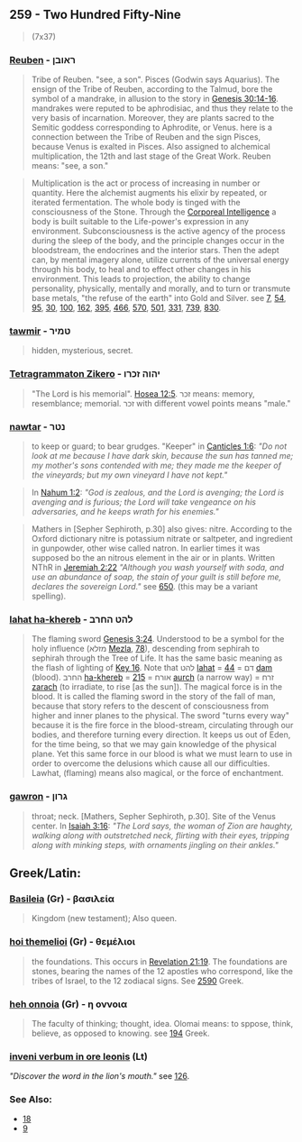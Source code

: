 ## 259 - Two Hundred Fifty-Nine
> (7x37)

### [Reuben](/keys/RAVBN) - ראובן
> Tribe of Reuben. "see, a son". Pisces (Godwin says Aquarius). The ensign of the Tribe of Reuben, according to the Talmud, bore the symbol of a mandrake, in allusion to the story in [Genesis 30:14-16](http://biblehub.com/genesis/30-14.htm). mandrakes were reputed to be aphrodisiac, and thus they relate to the very basis of incarnation. Moreover, they are plants sacred to the Semitic goddess corresponding to Aphrodite, or Venus. here is a connection between the Tribe of Reuben and the sign Pisces, because Venus is exalted in Pisces. Also assigned to alchemical multiplication, the 12th and last stage of the Great Work. Reuben means: "see, a son."

> Multiplication is the act or process of increasing in number or quantity. Here the alchemist augments his elixir by repeated, or iterated fermentation. The whole body is tinged with the consciousness of the Stone. Through the [Corporeal Intelligence](29) a body is built suitable to the Life-power's expression in any environment. Subconsciousness is the active agency of the process during the sleep of the body, and the principle changes occur in the bloodstream, the endocrines and the interior stars. Then the adept can, by mental imagery alone, utilize currents of the universal energy through his body, to heal and to effect other changes in his environment. This leads to projection, the ability to change personality, physically, mentally and morally, and to turn or transmute base metals, "the refuse of the earth" into Gold and Silver. see [7](7), [54](54), [95](95), [30](30), [100](100), [162](162), [395](395), [466](466), [570](570), [501](501), [331](331), [739](739), [830](830).

### [tawmir](/keys/TMIR) - טמיר
> hidden, mysterious, secret.

### [Tetragrammaton Zikero](/keys/IHVH.ZKRV) - יהוה זכרו
> "The Lord is his memorial". [Hosea 12:5](http://biblehub.com/hosea/12-5.htm). זכר means: memory, resemblance; memorial. זכר with different vowel points means "male."

### [nawtar](/keys/NTR) - נטר
> to keep or guard; to bear grudges. "Keeper" in [Canticles 1:6](http://biblehub.com/songs/1-6.htm): *"Do not look at me because I have dark skin, because the sun has tanned me; my mother's sons contended with me; they made me the keeper of the vineyards; but my own vineyard I have not kept."*

> In [Nahum 1:2](http://biblehub.com/nahum/1-2.htm): *"God is zealous, and the Lord is avenging; the Lord is avenging and is furious; the Lord will take vengeance on his adversaries, and he keeps wrath for his enemies."*

> Mathers in [Sepher Sephiroth, p.30] also gives: nitre. According to the Oxford dictionary nitre is potassium nitrate or saltpeter, and ingredient in gunpowder, other wise called natron. In earlier times it was supposed bo the an nitrous element in the air or in plants. Written NThR in [Jeremiah 2:22](http://biblehub.com/jeremiah/2-22.htm) *"Although you wash yourself with soda, and use an abundance of soap, the stain of your guilt is still before me, declares the sovereign Lord."* see [650](650). (this may be a variant spelling).

### [lahat ha-khereb](/keys/LHT.HChRB) - להט החרב
> The flaming sword [Genesis 3:24](http://biblehub.com/genesis/3-24.htm). Understood to be a symbol for the holy influence (מזלא [Mezla](/MZLA), [78](78)), descending from sephirah to sephirah through the Tree of Life. It has the same basic meaning as the flash of lighting of [Key 16](16). Note that להט [lahat](/keys/LHT) = [44](44) = דם [dam](/keys/DM) (blood). החרב [ha-khereb](/keys/HChRB) = [215](215) = אורח [aurch](/keys/AVRCh) (a narrow way) = זרח [zarach](/keys/ZRCh) (to irradiate, to rise [as the sun]). The magical force is in the blood. It is called the flaming sword in the story of the fall of man, because that story refers to the descent of consciousness from higher and inner planes to the physical. The sword "turns every way" because it is the fire force in the blood-stream, circulating through our bodies, and therefore turning every direction. It keeps us out of Eden, for the time being, so that we may gain knowledge of the physical plane. Yet this same force in our blood is what we must learn to use in order to overcome the delusions which cause all our difficulties. Lawhat, (flaming) means also magical, or the force of enchantment.

### [gawron](/keys/GRVN) - גרון
> throat; neck. [Mathers, Sepher Sephiroth, p.30]. Site of the Venus center. In [Isaiah 3:16](http://biblehub.com/isaiah/3-16.htm): *"The Lord says, the woman of Zion are haughty, walking along with outstretched neck, flirting with their eyes, tripping along with minking steps, with ornaments jingling on their ankles."*

## Greek/Latin:

### [Basileia](/greek?word=basileia) (Gr) - βασιλεία
> Kingdom (new testament); Also queen.

### [hoi themelioi](/greek?word=oi+themelioi) (Gr) - θεμέλιοι
> the foundations. This occurs in [Revelation 21:19](http://biblehub.com/revelation/21-19.htm). The foundations are stones, bearing the names of the 12 apostles who correspond, like the tribes of Israel, to the 12 zodiacal signs. See [2590](2590) Greek.

### [heh onnoia](/greek?word=h+onnoia) (Gr) - η οννοια
> The faculty of thinking; thought, idea. Olomai means: to sppose, think, believe, as opposed to knowing. see [194](194) Greek.

### [inveni verbum in ore leonis](/latin?word=inveni+verbum+in+ore+leonis) (Lt)
*"Discover the word in the lion's mouth."* see [126](126).

### See Also:

- [18](18)
- [9](9)